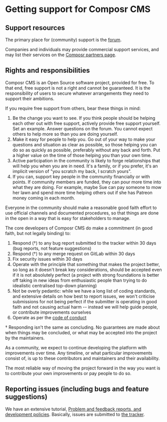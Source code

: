 # Getting support for Composr CMS #

## Support resources ##

The primary place for (community) support is the [forum](https://composr.app/forum).

Companies and individuals may provide commercial support services, and may list their services on the [Composr partners page](https://composr.app/partners.htm).

## Rights and responsibilities ##

Composr CMS is an Open Source software project, provided for free.
To that end, free support is not a right and cannot be guaranteed. It is the responsibility of users to secure whatever arrangements they need to support their ambitions.

If you require free support from others, bear these things in mind:
1. Be the change you want to see. If you think people should be helping each other out with free support, actively provide free support yourself. Set an example. Answer questions on the forum. You cannot expect others to help more so than you are doing yourself.
2. Make it easy for people to help you. Go out of your way to make your questions and situation as clear as possible, so those helping you can do so as quickly as possible, preferably without any back and forth. Put a higher value on the time of those helping you than your own time.
3. Active participation in the community is likely to forge relationships that will help you when you are in need. It's a family, or if you prefer, it's an implicit version of "you scratch my back, I scratch yours".
4. If you can, support key people in the community financially or with points. If community members are funded, they can pour more time into what they are doing. For example, maybe Sue can pay someone to mow her lawn and spend more time helping others out if she has Patreon money coming in each month.

Everyone in the community should make a reasonable good faith effort to use official channels and documented procedures, so that things are done in the open in a way that is easy for stakeholders to manage.

The core developers of Composr CMS do make a commitment (in good faith, but not legally binding) to:
1. Respond (&dagger;) to any bug report submitted to the tracker within 30 days (bug reports, not feature suggestions)
2. Respond (&dagger;) to any merge request on GitLab within 30 days
3. Fix security issues within 30 days
4. Operate with the principle that something that makes the project better, so long as it doesn't break key considerations, should be accepted even if it is not absolutely perfect (a project with strong foundations is better off taking in new ideas from enthusiastic people than trying to do idealistic centralised top-down planning)
5. Not be overly pedantic: while we have a long list of coding standards, and extensive details on how best to report issues, we won't criticise submissions for not being perfect if the submitter is operating in good faith and not causing actual harm -- instead we will help guide people, or contribute improvements ourselves
6. Operate as per the [code of conduct](CODE_OF_CONDUCT.md)

&dagger; Responding isn't the same as concluding. No guarantees are made about when things may be concluded, or what may be accepted into the project by the maintainers.

As a community, we expect to continue developing the platform with improvements over time. Any timeline, or what particular improvements consist of, is up to these contributors and maintainers and their availability.

The most reliable way of moving the project forward in the way you want is to contribute your own improvements or pay people to do so.

## Reporting issues (including bugs and feature suggestions) ##

We have an extensive tutorial, [Problem and feedback reports, and development policies](https://composr.app/docs/tut-software-feedback.htm).
Basically, issues are submitted to [the tracker](https://composr.app/report-issue.htm).
